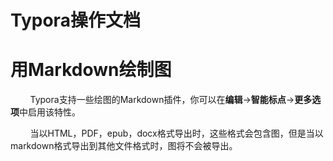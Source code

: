Typora操作文档
=======

# 用Markdown绘制图
&nbsp;&nbsp;&nbsp;&nbsp;&nbsp;&nbsp;&nbsp;&nbsp;Typora支持一些绘图的Markdown插件，你可以在**编辑**->**智能标点**->**更多选项**中启用该特性。

&nbsp;&nbsp;&nbsp;&nbsp;&nbsp;&nbsp;&nbsp;&nbsp;当以HTML，PDF，epub，docx格式导出时，这些格式会包含图，但是当以markdown格式导出到其他文件格式时，图将不会被导出。

